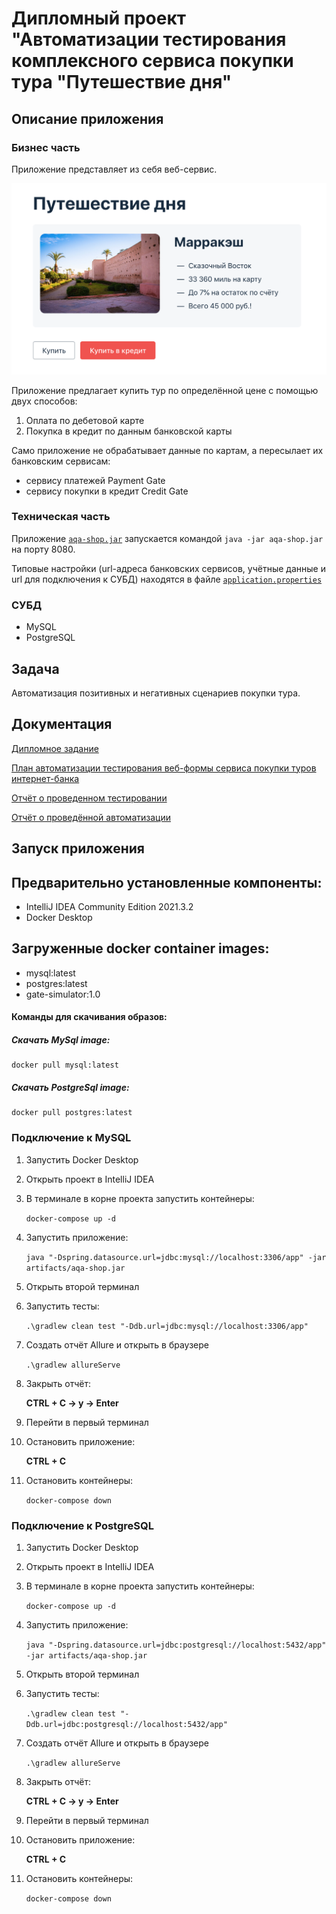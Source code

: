 # Дипломный проект "Автоматизации тестирования комплексного сервиса покупки тура "Путешествие дня"

## Описание приложения

### Бизнес часть

Приложение представляет из себя веб-сервис.

![](pic/service.png)

Приложение предлагает купить тур по определённой цене с помощью двух способов:
1. Оплата по дебетовой карте
1. Покупка в кредит по данным банковской карты

Само приложение не обрабатывает данные по картам, а пересылает их банковским сервисам:
* сервису платежей Payment Gate
* сервису покупки в кредит Credit Gate


### Техническая часть

Приложение [`aqa-shop.jar`](aqa-shop.jar) запускается командой `java -jar aqa-shop.jar` на порту 8080.

Типовые настройки (url-адреса банковских сервисов, учётные данные и url для подключения к СУБД) находятся в файле [`application.properties`](application.properties)

### СУБД

* MySQL
* PostgreSQL

## Задача

Автоматизация позитивных и негативных сценариев покупки тура.

## Документация

[Дипломное задание](https://github.com/netology-code/qa-diploma.git)

[План автоматизации тестирования веб-формы сервиса покупки туров интернет-банка](docs/Plan.md)

[Отчёт о проведенном тестировании](docs/Report.md)

[Отчёт о проведённой автоматизации](docs/Summary.md)

## Запуск приложения

## Предварительно установленные компоненты:
* IntelliJ IDEA Community Edition 2021.3.2
* Docker Desktop 

## Загруженные docker container images:
* mysql:latest
* postgres:latest
* gate-simulator:1.0
#### Команды для скачивания образов:
##### Скачать MySql image:
    docker pull mysql:latest
    
##### Скачать PostgreSql image:
    docker pull postgres:latest

### Подключение к MySQL

1. Запустить Docker Desktop
1. Открыть проект в IntelliJ IDEA
1. В терминале в корне проекта запустить контейнеры:

   `docker-compose up -d`
1. Запустить приложение:

   `java "-Dspring.datasource.url=jdbc:mysql://localhost:3306/app" -jar artifacts/aqa-shop.jar`
1. Открыть второй терминал
1. Запустить тесты:

   `.\gradlew clean test "-Ddb.url=jdbc:mysql://localhost:3306/app"`
1. Создать отчёт Allure и открыть в браузере

   `.\gradlew allureServe`
1. Закрыть отчёт:

   **CTRL + C -> y -> Enter**
1. Перейти в первый терминал
1. Остановить приложение:

   **CTRL + C**
1. Остановить контейнеры:

   `docker-compose down`
   </a>
   
### Подключение к PostgreSQL

1. Запустить Docker Desktop
1. Открыть проект в IntelliJ IDEA
1. В терминале в корне проекта запустить контейнеры:

   `docker-compose up -d`
1. Запустить приложение:

   `java "-Dspring.datasource.url=jdbc:postgresql://localhost:5432/app" -jar artifacts/aqa-shop.jar`
1. Открыть второй терминал
1. Запустить тесты:

   `.\gradlew clean test "-Ddb.url=jdbc:postgresql://localhost:5432/app"`
1. Создать отчёт Allure и открыть в браузере

   `.\gradlew allureServe`
1. Закрыть отчёт:

   **CTRL + C -> y -> Enter**
1. Перейти в первый терминал
1. Остановить приложение:

   **CTRL + C**
1. Остановить контейнеры:

   `docker-compose down`
   </a>